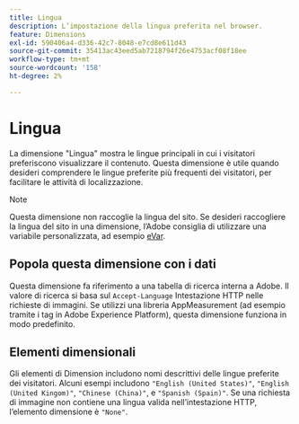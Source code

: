 ```yaml
---
title: Lingua
description: L’impostazione della lingua preferita nel browser.
feature: Dimensions
exl-id: 590406a4-d336-42c7-8048-e7cd8e611d43
source-git-commit: 35413ac43eed5ab7218794f26e4753acf08f18ee
workflow-type: tm+mt
source-wordcount: '158'
ht-degree: 2%

---
```


# Lingua

La dimensione &quot;Lingua&quot; mostra le lingue principali in cui i visitatori preferiscono visualizzare il contenuto. Questa dimensione è utile quando desideri comprendere le lingue preferite più frequenti dei visitatori, per facilitare le attività di localizzazione.

>[!NOTE]
>
>Questa dimensione non raccoglie la lingua del sito. Se desideri raccogliere la lingua del sito in una dimensione, l’Adobe consiglia di utilizzare una variabile personalizzata, ad esempio [eVar](evar.md).

## Popola questa dimensione con i dati

Questa dimensione fa riferimento a una tabella di ricerca interna a Adobe. Il valore di ricerca si basa sul `Accept-Language` Intestazione HTTP nelle richieste di immagini. Se utilizzi una libreria AppMeasurement (ad esempio tramite i tag in Adobe Experience Platform), questa dimensione funziona in modo predefinito.

## Elementi dimensionali

Gli elementi di Dimension includono nomi descrittivi delle lingue preferite dei visitatori. Alcuni esempi includono `"English (United States)"`, `"English (United Kingom)"`, `"Chinese (China)"`, e `"Spanish (Spain)"`. Se una richiesta di immagine non contiene una lingua valida nell’intestazione HTTP, l’elemento dimensione è `"None"`.
